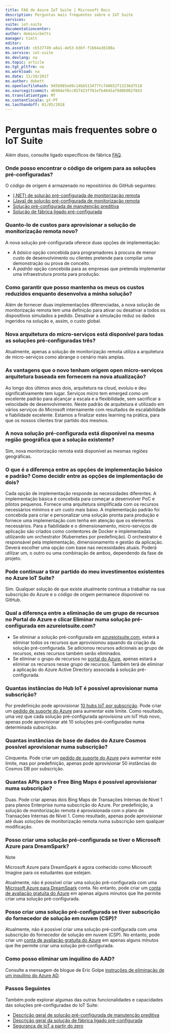 ```yaml
---
title: FAQ do Azure IoT Suite | Microsoft Docs
description: Perguntas mais frequentes sobre o IoT Suite
services: 
suite: iot-suite
documentationcenter: 
author: dominicbetts
manager: timlt
editor: 
ms.assetid: cb537749-a8a1-4e53-b3bf-f1b64a38188a
ms.service: iot-suite
ms.devlang: na
ms.topic: article
ms.tgt_pltfrm: na
ms.workload: na
ms.date: 11/10/2017
ms.author: dobett
ms.openlocfilehash: 945b985e69c14bb513477fc740652f13236d7518
ms.sourcegitcommit: d6984ef8cc057423ff81efb4645af9d0b902f843
ms.translationtype: MT
ms.contentlocale: pt-PT
ms.lasthandoff: 01/05/2018
---
```

# <a name="frequently-asked-questions-for-iot-suite"></a>Perguntas mais frequentes sobre o IoT Suite

Além disso, consulte ligado específicos de fábrica [FAQ](iot-suite-faq-cf.md).

### <a name="where-can-i-find-the-source-code-for-the-preconfigured-solutions"></a>Onde posso encontrar o código de origem para as soluções pré-configuradas?

O código de origem é armazenado no repositórios do GitHub seguintes:

* [(.NET) de solução pré-configurada de monitorização remota](https://github.com/Azure/azure-iot-pcs-remote-monitoring-dotnet)
* [(Java) de solução pré-configurada de monitorização remota](https://github.com/Azure/azure-iot-pcs-remote-monitoring-java)
* [Solução pré-configurada de manutenção preditiva](https://github.com/Azure/azure-iot-predictive-maintenance)
* [Solução de fábrica ligado pré-configurada](https://github.com/Azure/azure-iot-connected-factory)

### <a name="how-much-does-it-cost-to-provision-the-new-remote-monitoring-solution"></a>Quanto-lo de custos para aprovisionar a solução de monitorização remota novo?

A nova solução pré-configurada oferece duas opções de implementação:

* A *básico* opção concebida para programadores à procura de menor custo de desenvolvimento ou clientes pretende para compilar uma demonstração ou prova de conceito.
* A *padrão* opção concebida para as empresas que pretenda implementar uma infraestrutura pronta para produção.

### <a name="how-can-i-ensure-i-keep-my-costs-down-while-i-develop-my-solution"></a>Como garantir que posso mantenha os meus os custos reduzidos enquanto desenvolva a minha solução?

Além de fornecer duas implementações diferenciadas, a nova solução de monitorização remota tem uma definição para ativar ou desativar a todos os dispositivos simulados a pedido. Desativar a simulação reduz os dados ingeridos na solução e, assim, o custo global.

### <a name="is-the-new-microservices-architecture-available-for-all-the-three-preconfigured-solutions"></a>Nova arquitetura do micro-serviços está disponível para todas as soluções pré-configuradas três?

Atualmente, apenas a solução de monitorização remota utiliza a arquitetura de micro-serviços como abrange o cenário mais amplas.

### <a name="what-advantages-does-the-new-open-sourced-microservices-based-architecture-provide-in-the-new-update"></a>As vantagens que o novo tenham origem open micro-serviços arquitetura baseada em fornecem na nova atualização?

Ao longo dos últimos anos dois, arquitetura na cloud, evoluiu e deu significativamente tem lugar. Serviços micro tem emerged como um excelente padrão para alcançar a escala e a flexibilidade, sem sacrificar a velocidade de desenvolvimento. Neste padrão de arquitetura é utilizado em vários serviços do Microsoft internamente com resultados de escalabilidade e fiabilidade excelente. Estamos a finalizar estes learning na prática, para que os nossos clientes tirar partido dos mesmos.

### <a name="is-the-new-preconfigured-solution-available-in-the-same-geographic-region-as-the-existing-solution"></a>A nova solução pré-configurada está disponível na mesma região geográfica que a solução existente?

Sim, nova monitorização remota está disponível as mesmas regiões geográficas.

### <a name="what-is-the-difference-between-the-basic-and-standard-deployment-options-how-do-i-decide-between-the-two-deployment-options"></a>O que é a diferença entre as opções de implementação básico e padrão? Como decidir entre as opções de implementação de dois?

Cada opção de implementação responde às necessidades diferentes. A implementação básica é concebida para começar a desenvolver PoC e pilotos pequenos. Fornece uma arquitetura simplificada com os recursos necessários mínimos e um custo mais baixo. A implementação padrão foi concebida para criar e personalizar uma solução pronta para produção e fornece uma implementação com tenha em atenção que os elementos necessários. Para a fiabilidade e o dimensionamento, micro-serviços de aplicação são criados como contentores de Docker e implementadas utilizando um orchestrator (Kubernetes por predefinição). O orchestrator é responsável pela implementação, dimensionamento e gestão da aplicação. Deverá escolher uma opção com base nas necessidades atuais. Poderá utilizar um, o outro ou uma combinação de ambos, dependendo da fase de projeto.

### <a name="can-i-continue-to-leverage-my-existing-investments-in-azure-iot-suite"></a>Pode continuar a tirar partido do meu investimentos existentes no Azure IoT Suite?

Sim. Qualquer solução de que existe atualmente continua a trabalhar na sua subscrição do Azure e o código de origem permanece disponível no GitHub.

### <a name="whats-the-difference-between-deleting-a-resource-group-in-the-azure-portal-and-clicking-delete-on-a-preconfigured-solution-in-azureiotsuitecom"></a>Qual a diferença entre a eliminação de um grupo de recursos no Portal do Azure e clicar Eliminar numa solução pré-configurada em azureiotsuite.com?

* Se eliminar a solução pré-configurada em [azureiotsuite.com](https://www.azureiotsuite.com/), estará a eliminar todos os recursos que aprovisionou aquando da criação da solução pré-configurada. Se adicionou recursos adicionais ao grupo de recursos, estes recursos também serão eliminados.
* Se eliminar o grupo de recursos no [portal do Azure](https://portal.azure.com), apenas estará a eliminar os recursos nesse grupo de recursos. Também terá de eliminar a aplicação do Azure Active Directory associada à solução pré-configurada.

### <a name="how-many-iot-hub-instances-can-i-provision-in-a-subscription"></a>Quantas instâncias do Hub IoT é possível aprovisionar numa subscrição?

Por predefinição pode aprovisionar [10 hubs IoT por subscrição](../azure-subscription-service-limits.md#iot-hub-limits). Pode criar um [pedido de suporte do Azure](https://portal.azure.com/#blade/Microsoft_Azure_Support/HelpAndSupportBlade) para aumentar este limite. Como resultado, uma vez que cada solução pré-configurada aprovisiona um IoT Hub novo, apenas pode aprovisionar até 10 soluções pré-configuradas numa determinada subscrição.

### <a name="how-many-azure-cosmos-db-instances-can-i-provision-in-a-subscription"></a>Quantas instâncias de base de dados do Azure Cosmos possível aprovisionar numa subscrição?

Cinquenta. Pode criar um [pedido de suporte do Azure](https://portal.azure.com/#blade/Microsoft_Azure_Support/HelpAndSupportBlade) para aumentar este limite, mas por predefinição, apenas pode aprovisionar 50 instâncias do Cosmos DB por subscrição.

### <a name="how-many-free-bing-maps-apis-can-i-provision-in-a-subscription"></a>Quantas APIs para o Free Bing Maps é possível aprovisionar numa subscrição?

Duas. Pode criar apenas dois Bing Maps de Transações Internas de Nível 1 para planos Enterprise numa subscrição do Azure. Por predefinição, a solução de monitorização remota é aprovisionada com o plano de Transações Internas de Nível 1. Como resultado, apenas pode aprovisionar até duas soluções de monitorização remota numa subscrição sem qualquer modificação.

### <a name="can-i-create-a-preconfigured-solution-if-i-have-microsoft-azure-for-dreamspark"></a>Posso criar uma solução pré-configurada se tiver o Microsoft Azure para DreamSpark?

> [!NOTE]
> Microsoft Azure para DreamSpark é agora conhecido como Microsoft Imagine para os estudantes que estejam.

Atualmente, não é possível criar uma solução pré-configurada com uma [Microsoft Azure para DreamSpark](https://azure.microsoft.com/pricing/member-offers/imagine/) conta. No entanto, pode criar um [conta de avaliação gratuita do Azure](https://azure.microsoft.com/free/) em apenas alguns minutos que lhe permite criar uma solução pré-configurada.

### <a name="can-i-create-a-preconfigured-solution-if-i-have-cloud-solution-provider-csp-subscription"></a>Posso criar uma solução pré-configurada se tiver subscrição do fornecedor de solução em nuvem (CSP)?

Atualmente, não é possível criar uma solução pré-configurada com uma subscrição do fornecedor de solução em nuvem (CSP). No entanto, pode criar um [conta de avaliação gratuita do Azure](https://azure.microsoft.com/free/) em apenas alguns minutos que lhe permite criar uma solução pré-configurada.

### <a name="how-do-i-delete-an-aad-tenant"></a>Como posso eliminar um inquilino do AAD?

Consulte a mensagem de blogue de Eric Golpe [instruções de eliminação de um inquilino do Azure AD](http://blogs.msdn.com/b/ericgolpe/archive/2015/04/30/walkthrough-of-deleting-an-azure-ad-tenant.aspx).

### <a name="next-steps"></a>Passos Seguintes

Também pode explorar algumas das outras funcionalidades e capacidades das soluções pré-configuradas do IoT Suite:

* [Descrição geral de solução pré-configurada de manutenção preditiva](iot-suite-predictive-overview.md)
* [Descrição geral da solução de fábrica ligado pré-configurada](iot-suite-connected-factory-overview.md)
* [Segurança de IoT a partir do zero](securing-iot-ground-up.md)